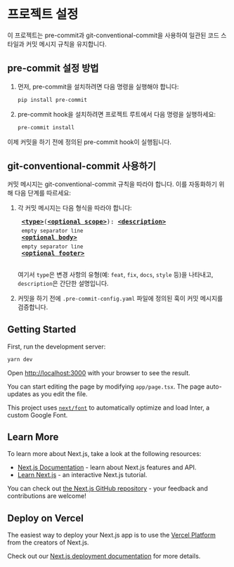 # 프로젝트 설정

이 프로젝트는 pre-commit과 git-conventional-commit을 사용하여 일관된 코드 스타일과 커밋 메시지 규칙을 유지합니다.

## pre-commit 설정 방법

1. 먼저, pre-commit을 설치하려면 다음 명령을 실행해야 합니다:

   ```sh
   pip install pre-commit
   ```

2. pre-commit hook을 설치하려면 프로젝트 루트에서 다음 명령을 실행하세요:

   ```sh
   pre-commit install
   ```

이제 커밋을 하기 전에 정의된 pre-commit hook이 실행됩니다.

## git-conventional-commit 사용하기

커밋 메시지는 git-conventional-commit 규칙을 따라야 합니다. 이를 자동화하기 위해 다음 단계를 따르세요:

1. 각 커밋 메시지는 다음 형식을 따라야 합니다:

    <pre>
    <b><a href="https://gist.github.com/qoomon/5dfcdf8eec66a051ecd85625518cfd13#types">&lt;type&gt;</a></b>(<b><a href="https://gist.github.com/qoomon/5dfcdf8eec66a051ecd85625518cfd13#scopes">&lt;optional scope&gt;</a></b>): <b><a href="https://gist.github.com/qoomon/5dfcdf8eec66a051ecd85625518cfd13#description">&lt;description&gt;</a></b>
    <sub>empty separator line</sub>
    <b><a href="https://gist.github.com/qoomon/5dfcdf8eec66a051ecd85625518cfd13#body">&lt;optional body&gt;</a></b>
    <sub>empty separator line</sub>
    <b><a href="https://gist.github.com/qoomon/5dfcdf8eec66a051ecd85625518cfd13#footer">&lt;optional footer&gt;</a></b>
    </pre>

   여기서 `type`은 변경 사항의 유형(예: `feat`, `fix`, `docs`, `style` 등)을 나타내고, `description`은 간단한 설명입니다.

2. 커밋을 하기 전에 `.pre-commit-config.yaml` 파일에 정의된 훅이 커밋 메시지를 검증합니다.


## Getting Started

First, run the development server:

```bash
yarn dev
```

Open [http://localhost:3000](http://localhost:3000) with your browser to see the result.

You can start editing the page by modifying `app/page.tsx`. The page auto-updates as you edit the file.

This project uses [`next/font`](https://nextjs.org/docs/basic-features/font-optimization) to automatically optimize and load Inter, a custom Google Font.

## Learn More

To learn more about Next.js, take a look at the following resources:

- [Next.js Documentation](https://nextjs.org/docs) - learn about Next.js features and API.
- [Learn Next.js](https://nextjs.org/learn) - an interactive Next.js tutorial.

You can check out [the Next.js GitHub repository](https://github.com/vercel/next.js/) - your feedback and contributions are welcome!

## Deploy on Vercel

The easiest way to deploy your Next.js app is to use the [Vercel Platform](https://vercel.com/new?utm_medium=default-template&filter=next.js&utm_source=create-next-app&utm_campaign=create-next-app-readme) from the creators of Next.js.

Check out our [Next.js deployment documentation](https://nextjs.org/docs/deployment) for more details.
